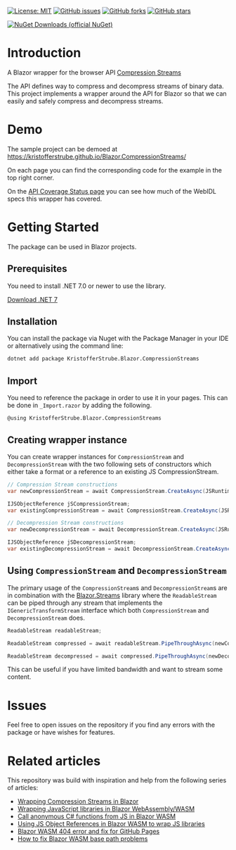 [![License: MIT](https://img.shields.io/badge/License-MIT-yellow.svg)](/LICENSE.md)
[![GitHub issues](https://img.shields.io/github/issues/KristofferStrube/Blazor.CompressionStreams)](https://github.com/KristofferStrube/Blazor.CompressionStreams/issues)
[![GitHub forks](https://img.shields.io/github/forks/KristofferStrube/Blazor.CompressionStreams)](https://github.com/KristofferStrube/Blazor.CompressionStreams/network/members)
[![GitHub stars](https://img.shields.io/github/stars/KristofferStrube/Blazor.CompressionStreams)](https://github.com/KristofferStrube/Blazor.CompressionStreams/stargazers)

[![NuGet Downloads (official NuGet)](https://img.shields.io/nuget/dt/KristofferStrube.Blazor.CompressionStreams?label=NuGet%20Downloads)](https://www.nuget.org/packages/KristofferStrube.Blazor.CompressionStreams/)

# Introduction
A Blazor wrapper for the browser API [Compression Streams](https://wicg.github.io/compression/)

The API defines way to compress and decompress streams of binary data. This project implements a wrapper around the API for Blazor so that we can easily and safely compress and decompress streams.

# Demo
The sample project can be demoed at https://kristofferstrube.github.io/Blazor.CompressionStreams/

On each page you can find the corresponding code for the example in the top right corner.

On the [API Coverage Status page](https://kristofferstrube.github.io/Blazor.CompressionStreams/Status) you can see how much of the WebIDL specs this wrapper has covered.

# Getting Started
The package can be used in Blazor projects.
## Prerequisites
You need to install .NET 7.0 or newer to use the library.

[Download .NET 7](https://dotnet.microsoft.com/download/dotnet/7.0)

## Installation
You can install the package via Nuget with the Package Manager in your IDE or alternatively using the command line:
```bash
dotnet add package KristofferStrube.Blazor.CompressionStreams
```

## Import
You need to reference the package in order to use it in your pages. This can be done in `_Import.razor` by adding the following.
```razor
@using KristofferStrube.Blazor.CompressionStreams
```
## Creating wrapper instance
You can create wrapper instances for `CompressionStream` and `DecompressionStream` with the two following sets of constructors which either take a format or a reference to an existing JS CompressionStream.
```csharp
// Compression Stream constructions
var newCompressionStream = await CompressionStream.CreateAsync(JSRuntime, CompressionAlgorithm.Deflate);

IJSObjectReference jSCompressionStream;
var existingCompressionStream = await CompressionStream.CreateAsync(JSRuntime, jSCompressionStream);

// Decompression Stream constructions
var newDecompressionStream = await DecompressionStream.CreateAsync(JSRuntime, CompressionAlgorithm.Deflate);

IJSObjectReference jSDecompressionStream;
var existingDecompressionStream = await DecompressionStream.CreateAsync(JSRuntime, jSDecompressionStream);
```
## Using `CompressionStream` and `DecompressionStream`
The primary usage of the `CompressionStream`s and `DecompressionStream`s are in combination with the [Blazor.Streams](https://github.com/KristofferStrube/Blazor.Streams) library where the `ReadableStream` can be piped through any stream that implements the `IGenericTransformStream` interface which both `CompressionStream` and `DecompressionStream` does.

```csharp
ReadableStream readableStream;

ReadableStream compressed = await readableStream.PipeThroughAsync(newCompressionStream);

ReadableStream decompressed = await compressed.PipeThroughAsync(newDecompressionStream);
```

This can be useful if you have limited bandwidth and want to stream some content.

# Issues
Feel free to open issues on the repository if you find any errors with the package or have wishes for features.

# Related articles
This repository was build with inspiration and help from the following series of articles:

- [Wrapping Compression Streams in Blazor](https://kristoffer-strube.dk/post/wrapping-compression-streams-in-blazor/)
- [Wrapping JavaScript libraries in Blazor WebAssembly/WASM](https://blog.elmah.io/wrapping-javascript-libraries-in-blazor-webassembly-wasm/)
- [Call anonymous C# functions from JS in Blazor WASM](https://blog.elmah.io/call-anonymous-c-functions-from-js-in-blazor-wasm/)
- [Using JS Object References in Blazor WASM to wrap JS libraries](https://blog.elmah.io/using-js-object-references-in-blazor-wasm-to-wrap-js-libraries/)
- [Blazor WASM 404 error and fix for GitHub Pages](https://blog.elmah.io/blazor-wasm-404-error-and-fix-for-github-pages/)
- [How to fix Blazor WASM base path problems](https://blog.elmah.io/how-to-fix-blazor-wasm-base-path-problems/)
